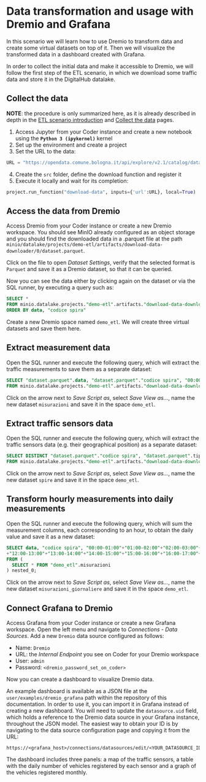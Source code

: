 # Data transformation and usage with Dremio and Grafana

In this scenario we will learn how to use Dremio to transform data and create some virtual datasets on top of it. Then we will visualize the transformed data in a dashboard created with Grafana.

In order to collect the initial data and make it accessible to Dremio, we will follow the first step of the ETL scenario, in which we download some traffic data and store it in the DigitalHub datalake.

## Collect the data

**NOTE**: the procedure is only summarized here, as it is already described in depth in the [ETL scenario introduction](/user/scenarios/etl/intro/) and [Collect the data](/user/scenarios/etl/collect/) pages.

1. Access Jupyter from your Coder instance and create a new notebook using the **`Python 3 (ipykernel)`** kernel
2. Set up the environment and create a project
3. Set the URL to the data:

``` python
URL = "https://opendata.comune.bologna.it/api/explore/v2.1/catalog/datasets/rilevazione-flusso-veicoli-tramite-spire-anno-2023/exports/csv?lang=it&timezone=Europe%2FRome&use_labels=true&delimiter=%3B"
```

4. Create the `src` folder, define the download function and register it
5. Execute it locally and wait for its completion:

``` python
project.run_function("download-data", inputs={'url':URL}, local=True)
```

## Access the data from Dremio

Access Dremio from your Coder instance or create a new Dremio workspace. You should see MinIO already configured as an object storage and you should find the downloaded data in a .parquet file at the path `minio/datalake/projects/demo-etl/artifacts/download-data-downloader/0/dataset.parquet`.

Click on the file to open *Dataset Settings*, verify that the selected format is `Parquet` and save it as a Dremio dataset, so that it can be queried.

Now you can see the data either by clicking again on the dataset or via the SQL runner, by executing a query such as:

``` sql
SELECT *
FROM minio.datalake.projects."demo-etl".artifacts."download-data-downloader"."0"."dataset.parquet"
ORDER BY data, "codice spira"
```

Create a new Dremio space named `demo_etl`. We will create three virtual datasets and save them here.

## Extract measurement data

Open the SQL runner and execute the following query, which will extract the traffic measurements to save them as a separate dataset:

``` sql
SELECT "dataset.parquet".data, "dataset.parquet"."codice spira", "00:00-01:00", "01:00-02:00", "02:00-03:00", "03:00-04:00", "04:00-05:00", "05:00-06:00", "06:00-07:00", "07:00-08:00", "08:00-09:00", "09:00-10:00", "10:00-11:00", "11:00-12:00", "12:00-13:00", "13:00-14:00", "14:00-15:00", "15:00-16:00", "16:00-17:00", "17:00-18:00", "18:00-19:00", "19:00-20:00", "20:00-21:00", "21:00-22:00", "22:00-23:00", "23:00-24:00"
FROM minio.datalake.projects."demo-etl".artifacts."download-data-downloader"."0"."dataset.parquet"
```

Click on the arrow next to *Save Script as*, select *Save View as...*, name the new dataset `misurazioni` and save it in the space `demo_etl`.

## Extract traffic sensors data

Open the SQL runner and execute the following query, which will extract the traffic sensors data (e.g. their geographical position) as a separate dataset:

``` sql
SELECT DISTINCT "dataset.parquet"."codice spira", "dataset.parquet".tipologia, "dataset.parquet".id_uni, "dataset.parquet".codice, "dataset.parquet".Livello, "dataset.parquet"."codice arco", "dataset.parquet"."codice via", "dataset.parquet"."Nome via", "dataset.parquet"."Nodo da", "dataset.parquet"."Nodo a", "dataset.parquet".stato, "dataset.parquet".direzione, "dataset.parquet".angolo, "dataset.parquet".longitudine, "dataset.parquet".latitudine, "dataset.parquet".geopoint
FROM minio.datalake.projects."demo-etl".artifacts."download-data-downloader"."0"."dataset.parquet"
```

Click on the arrow next to *Save Script as*, select *Save View as...*, name the new dataset `spire` and save it in the space `demo_etl`.

## Transform hourly measurements into daily measurements

Open the SQL runner and execute the following query, which will sum the measurement columns, each corresponding to an hour, to obtain the daily value and save it as a new dataset:

``` sql
SELECT data, "codice spira", "00:00-01:00"+"01:00-02:00"+"02:00-03:00"+"03:00-04:00"+"04:00-05:00"+"05:00-06:00"+"06:00-07:00"+"07:00-08:00"+"08:00-09:00"+"09:00-10:00"+"10:00-11:00"+"11:00-12:00"
+"12:00-13:00"+"13:00-14:00"+"14:00-15:00"+"15:00-16:00"+"16:00-17:00"+"17:00-18:00"+"18:00-19:00"+"19:00-20:00"+"20:00-21:00"+"21:00-22:00"+"22:00-23:00"+"23:00-24:00" AS totale_giornaliero
FROM (
  SELECT * FROM "demo_etl".misurazioni
) nested_0;
```

Click on the arrow next to *Save Script as*, select *Save View as...*, name the new dataset `misurazioni_giornaliere` and save it in the space `demo_etl`.

## Connect Grafana to Dremio

Access Grafana from your Coder instance or create a new Grafana workspace. Open the left menu and navigate to *Connections - Data Sources*. Add a new `Dremio` data source configured as follows:

- Name: `Dremio`
- URL: the *Internal Endpoint* you see on Coder for your Dremio workspace
- User: `admin`
- Password: `<dremio_password_set_on_coder>`

Now you can create a dashboard to visualize Dremio data.

An example dashboard is available as a JSON file at the `user/examples/dremio_grafana` path within the repository of this documentation. In order to use it, you can import it in Grafana instead of creating a new dashboard. You will need to update the `datasource.uid` field, which holds a reference to the Dremio data source in your Grafana instance, throughout the JSON model. The easiest way to obtain your ID is by navigating to the data source configuration page and copying it from the URL:

```
https://<grafana_host>/connections/datasources/edit/<YOUR_DATASOURCE_ID>
```

The dashboard includes three panels: a map of the traffic sensors, a table with the daily number of vehicles registered by each sensor and a graph of the vehicles registered monthly.
